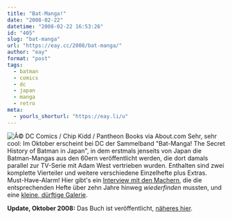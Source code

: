 ```yaml
---
title: "Bat-Manga!"
date: "2008-02-22"
datetime: "2008-02-22 16:53:26"
id: "405"
slug: "bat-manga"
url: "https://eay.cc/2008/bat-manga/"
author: "eay"
format: "post"
tags:
  - batman
  - comics
  - dc
  - japan
  - manga
  - retro
meta:
  - yourls_shorturl: "https://eay.li/u"
---
```


![](/uploads/2008/batmanga.jpg "Â© DC Comics / Chip Kidd / Pantheon Books via About.com") Sehr, sehr cool: Im Oktober erscheint bei DC der Sammelband "Bat-Manga! The Secret History of Batman in Japan", in dem erstmals jenseits von Japan die Batman-Mangas aus den 60ern veröffentlicht werden, die dort damals parallel zur TV-Serie mit Adam West vertrieben wurden. Enthalten sind zwei komplette Vierteiler und weitere verschiedene Einzelhefte plus Extras. Must-Have-Alarm! Hier gibt's ein [Interview mit den Machern](http://manga.about.com/od/mangaartistswriters/a/CKidd_SFerris.htm), die die entsprechenden Hefte über zehn Jahre hinweg _wiederfinden_ mussten, und eine [kleine, dürftige Galerie](http://manga.about.com/od/imagegalleries/ig/Bat-Manga--Preview-Gallery/).

**Update, Oktober 2008:** Das Buch ist veröffentlicht, [näheres hier](//eay.cc/2008/bat-manga-veroffentlicht/).
